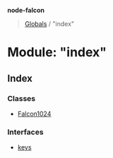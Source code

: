 **node-falcon**

> [Globals](../globals.md) / "index"

# Module: "index"

## Index

### Classes

* [Falcon1024](../classes/_index_.falcon1024.md)

### Interfaces

* [keys](../interfaces/_index_.keys.md)
